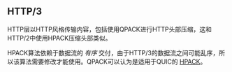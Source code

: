 ## HTTP/3

HTTP层以HTTP风格传输内容，包括使用QPACK进行HTTP头部压缩，这和HTTP/2中使用HPACK压缩头部类似。

HPACK算法依赖于数据流的 *有序* 交付，由于HTTP/3的数据流之间可能乱序，所以该算法需要修改才能使用。QPACK可以认为是适用于QUIC的 [HPACK](https://httpwg.org/specs/rfc7541.html)。
